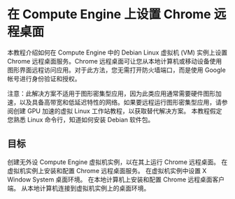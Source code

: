 
# 在 Compute Engine 上设置 Chrome 远程桌面
本教程介绍如何在 Compute Engine 中的 Debian Linux 虚拟机 (VM) 实例上设置 Chrome 远程桌面服务。Chrome 远程桌面可让您从本地计算机或移动设备使用图形界面远程访问应用。对于此方法，您无需打开防火墙端口，而是使用 Google 帐号进行身份验证和授权。

注意：此解决方案不适用于图形密集型应用，因为此类应用通常需要硬件图形加速，以及具备高带宽和低延迟特性的网络。如果要远程运行图形密集型应用，请参阅创建 GPU 加速的虚拟 Linux 工作站教程，以获取替代解决方案。
本教程假定您熟悉 Linux 命令行，知道如何安装 Debian 软件包。

## 目标
创建无外设 Compute Engine 虚拟机实例，以在其上运行 Chrome 远程桌面。
在虚拟机实例上安装和配置 Chrome 远程桌面服务。
在虚拟机实例中设置 X Window System 桌面环境。
在本地计算机上安装和配置 Chrome 远程桌面客户端。
从本地计算机连接到虚拟机实例上的桌面环境。
